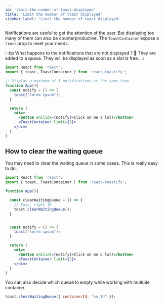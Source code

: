```yaml
---
id: 'limit-the-number-of-toast-displayed'
title: 'Limit the number of toast displayed'
sidebar_label: 'Limit the number of toast displayed'
---
```


Notifications are useful to get the attention of the user. But displaying too many of them can also be counterproductive.
The `ToastContainer` expose a `limit` prop to meet your needs.

:::tip What happens to the notifications that are not displayed ? 🧐
  They are added to a queue. They will be displayed as soon as a slot is free.
:::

```jsx
import React from 'react';
import { toast, ToastContainer } from 'react-toastify';

// Display a maximum of 3 notifications at the same time
function App(){
  const notify = () => {
    toast("lorem ipsum");
  }

  return (
    <div>
      <button onClick={notify}>Click on me a lot!</button>
      <ToastContainer limit={3}>
    </div>
  )
}
```

## How to clear the waiting queue

You may need to clear the waiting queue in some cases. This is really easy to do.

```jsx
import React from 'react';
import { toast, ToastContainer } from 'react-toastify';

function App(){

  const clearWaitingQueue = () => {
    // Easy, right 😎
    toast.clearWaitingQueue();
  }


  const notify = () => {
    toast("lorem ipsum");
  }

  return (
    <div>
      <button onClick={notify}>Click on me a lot!</button>
      <ToastContainer limit={3}>
    </div>
  )
}
```

You can also decide which queue to empty while working with multiple container.

```jsx
toast.clearWaitingQueue({ containerId: "an Id" });
```


